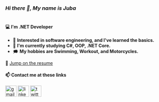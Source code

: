### *Hi there 👋, My name is Juba*
#
#### 💻 **I'm .NET Developer**

- 🔭 **Interested in software engineering, and I've learned the basics.**
- 🧠 **I'm currently studying C#, OOP, .NET Core.**
- 🗯️ **My hobbies are Swimming, Workout, and Motorcycles.**


📄 [Jump on the resume](https://github.com/juba97/Resume)

#### 📫 Contact me at these links
[<img src='https://upload.wikimedia.org/wikipedia/commons/thumb/7/7e/Gmail_icon_%282020%29.svg/512px-Gmail_icon_%282020%29.svg.png' alt='gmail' height='35'>](mailto:jubikokoguashvili97@gmail.com) [<img src='https://icons.veryicon.com/png/Internet%20%26%20Web/Simple%201/linkedin.png' alt='linkedin' height='35'>](https://www.linkedin.com/in/juba-koguashvili-0a2108a8/)  [<img src='https://seeklogo.com/images/T/twitter-logo-A84FE9258E-seeklogo.com.png' alt='twitter' height='35'>](https://twitter.com/jubakoguashvili)

